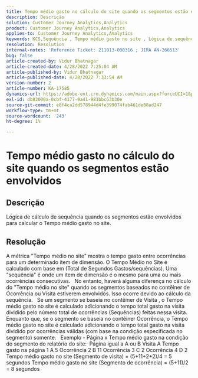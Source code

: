 ```yaml
---
title: Tempo médio gasto no cálculo do site quando os segmentos estão envolvidos
description: Descrição
solution: Customer Journey Analytics,Analytics
product: Customer Journey Analytics,Analytics
applies-to: Customer Journey Analytics,Analytics
keywords: KCS,Sequência , Tempo médio gasto no site , Lógica de sequência
resolution: Resolution
internal-notes: 'Reference Ticket: 211013-000316 ; JIRA AN-266513'
bug: false
article-created-by: Vidur Bhatnagar
article-created-date: 4/28/2022 7:25:04 AM
article-published-by: Vidur Bhatnagar
article-published-date: 4/28/2022 7:33:54 AM
version-number: 2
article-number: KA-17585
dynamics-url: https://adobe-ent.crm.dynamics.com/main.aspx?forceUCI=1&pagetype=entityrecord&etn=knowledgearticle&id=5e824c51-c4c6-ec11-a7b6-0022480a1d64
exl-id: db83000a-0cbf-4177-9a41-981bbc63b30e
source-git-commit: e8f4ca2dd578944d4fe399074fab461de88ad247
workflow-type: tm+mt
source-wordcount: '243'
ht-degree: 1%

---
```


# Tempo médio gasto no cálculo do site quando os segmentos estão envolvidos

## Descrição

Lógica de cálculo de sequência quando os segmentos estão envolvidos para calcular o Tempo médio gasto no site. 

## Resolução


A métrica &quot;Tempo médio no site&quot; mostra o tempo gasto entre ocorrências para um determinado item de dimensão. O Tempo Médio no Site é calculado com base em (Total de Segundos Gastos/sequências). Uma &quot;sequência&quot; é onde um item de dimensão é o mesmo para uma ou mais ocorrências consecutivas.
 
No entanto, haverá alguma diferença no cálculo do &quot;Tempo médio no site&quot; quando os segmentos baseados no contêiner de Ocorrência ou Visita estiverem envolvidos. Isso ocorre devido ao cálculo da sequência.
 
Se um segmento se baseia no contêiner de Visita , o Tempo médio gasto no site é calculado adicionando o tempo total gasto na visita dividido pelo número total de ocorrências (Sequências) feitas nessa visita.
Enquanto que, se o segmento se baseia no contêiner Ocorrência, o Tempo médio gasto no site é calculado adicionando o tempo total gasto na visita dividido por ocorrências válidas (com base na condição especificada no segmento) somente.
 
Exemplo - Página x Tempo médio gasto na condição do segmento do relatório do site:  Página igual a A ou B Visita A Tempo gasto na página 1 A 5 Ocorrência 2 B 11 Ocorrência 3 C 2 Ocorrência 4 D 2 Tempo médio gasto no site (Segmento de visita) = (5+11+2+2)/4 = 5 segundos Tempo médio gasto no site (Segmento de ocorrência) = (5+11)/2 = 8 segundos
